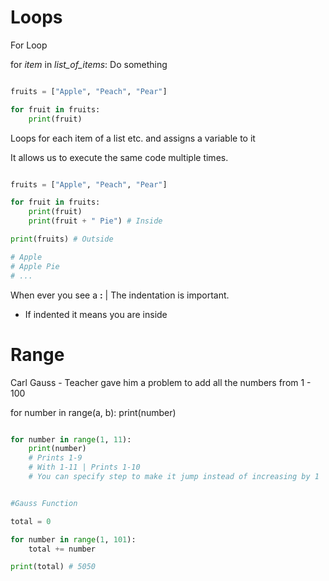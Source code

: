 # Loops

For Loop

for *item* in *list_of_items*:
  Do something

```python

fruits = ["Apple", "Peach", "Pear"]

for fruit in fruits:
    print(fruit)

```
Loops for each item of a list etc. and assigns a variable to it

It allows us to execute the same code multiple times.

```python

fruits = ["Apple", "Peach", "Pear"]

for fruit in fruits:
    print(fruit)
    print(fruit + " Pie") # Inside

print(fruits) # Outside

# Apple
# Apple Pie
# ...

```
When ever you see a **:** | The indentation is important.
- If indented it means you are inside

# Range

Carl Gauss - Teacher gave him a problem to add all the numbers from 1 - 100

for number in range(a, b):
    print(number)

```python

for number in range(1, 11):
    print(number)
    # Prints 1-9
    # With 1-11 | Prints 1-10
    # You can specify step to make it jump instead of increasing by 1
```

```python

#Gauss Function

total = 0

for number in range(1, 101):
    total += number

print(total) # 5050

```